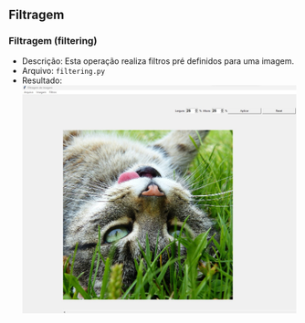 ## Filtragem 

### Filtragem (filtering)
- Descrição: Esta operação realiza filtros pré definidos para uma imagem.
- Arquivo: `filtering.py`
- Resultado: ![Resultado com Possibilidade de Filtros](https://github.com/M4deN/Processamento-Imagem/blob/main/imagens/posprocess.jpg)

